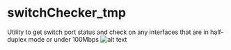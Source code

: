 ﻿# switchChecker_tmp
Utility to get switch port status and check on any interfaces that are in half-duplex mode or under 100Mbps 
![alt text](https://prnt.sc/zn0x9w)
